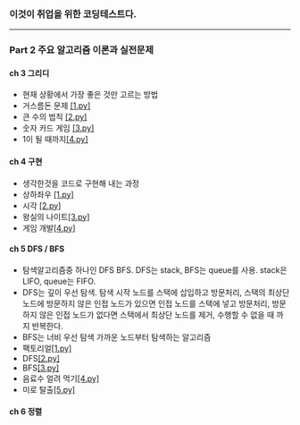 ### 이것이 취업을 위한 코딩테스트다.
------------------------------
### Part 2 주요 알고리즘 이론과 실전문제


#### ch 3 그리디
- 현재 상황에서 가장 좋은 것만 고르는 방법
- 거스름돈 문제 [[1.py]](https://github.com/haekyu31/python-for-coding-test/blob/master/ch3%20%EA%B7%B8%EB%A6%AC%EB%94%94/1.py)
- 큰 수의 법칙 [[2.py]](https://github.com/haekyu31/python-for-coding-test/blob/master/ch3%20%EA%B7%B8%EB%A6%AC%EB%94%94/2.py)
- 숫자 카드 게임 [[3.py]](https://github.com/haekyu31/python-for-coding-test/blob/master/ch3%20%EA%B7%B8%EB%A6%AC%EB%94%94/3.py)
- 1이 될 때까지[[4.py]](https://github.com/haekyu31/python-for-coding-test/blob/master/ch3%20%EA%B7%B8%EB%A6%AC%EB%94%94/4.py)

#### ch 4 구현
- 생각한것을 코드로 구현해 내는 과정
- 상하좌우 [[1.py]]()
- 시각 [[2.py]]()
- 왕실의 나이트[[3.py]]()
- 게임 개발[[4.py]]()

#### ch 5 DFS / BFS
- 탐색알고리즘중 하나인 DFS BFS. DFS는 stack, BFS는 queue를 사용. stack은 LIFO, queue는 FIFO. 
- DFS는 깊이 우선 탐색. 탐색 시작 노드를 스택에 삽입하고 방문처리, 스택의 최상단 노드에 방문하지 않은 인접 노드가 있으면 인접 노드를 스택에 넣고 방문처리, 방문하지 않은 인접 노드가 없다면 스택에서 최상단 노드를 제거, 수행할 수 없을 때 까지 반복한다. 
- BFS는 너비 우선 탐색 가까운 노드부터 탐색하는 알고리즘 
- 팩토리얼[[1.py]]()
- DFS[[2.py]]()
- BFS[[3.py]]()
- 음료수 얼려 먹기[[4.py]]()
- 미로 탈출[[5.py]]()

#### ch 6 정렬